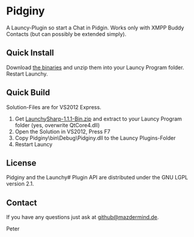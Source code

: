 Pidginy
=======

A Launcy-Plugin so start a Chat in Pidgin.
Works only with XMPP Buddy Contacts (but can possibly be extended simply).

Quick Install
-------------
Download [the binaries](http://mazdermind.de/dl/pidginy/release-latest.zip) and unzip them into your Launcy Program folder. Restart Launchy. 

Quick Build
-------------
Solution-Files are for VS2012 Express.

 1. Get [LaunchySharp-1.1.1-Bin.zip](http://sourceforge.net/projects/launchysharp/files/Launchy%23/1.1.1/LaunchySharp-1.1.1-Bin.zip/download) and extract to your Launcy Program folder (yes, overwrite QtCore4.dll)
 2. Open the Solution in VS2012, Press F7
 3. Copy Pidginy\bin\Debug\Pidginy.dll to the Launcy Plugins-Folder
 4. Restart Launcy

License
-------
Pidginy and the Launchy# Plugin API are distributed under the GNU LGPL version 2.1.

Contact
-------
If you have any questions just ask at github@mazdermind.de.

Peter

